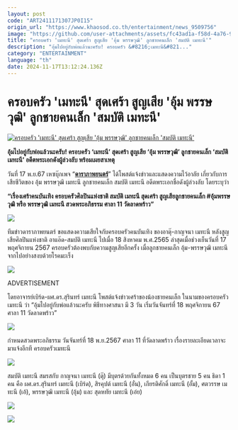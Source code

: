 ```yaml
---
layout: post
code: "ART2411171307JP0I15"
origin_url: "https://www.khaosod.co.th/entertainment/news_9509756"
image: "https://github.com/user-attachments/assets/fc43ad1a-f58d-4a76-911b-415ce130fbd0"
title: "ครอบครัว 'เมทะนี' สุดเศร้า สูญเสีย 'อุ้ม พรรษวุฒิ' ลูกชายคนเล็ก 'สมบัติ เมทะนี'"
description: "อุ้มไปอยู่กับพ่อแล้วนะครับ! ครอบครัว &#8216;เมทะนี&#821..."
category: "ENTERTAINMENT"
language: "th"
date: 2024-11-17T13:12:24.136Z
---
```


# ครอบครัว 'เมทะนี' สุดเศร้า สูญเสีย 'อุ้ม พรรษวุฒิ' ลูกชายคนเล็ก 'สมบัติ เมทะนี'

[![ครอบครัว 'เมทะนี' สุดเศร้า สูญเสีย 'อุ้ม พรรษวุฒิ' ลูกชายคนเล็ก 'สมบัติ เมทะนี'](https://www.khaosod.co.th/wpapp/uploads/2024/11/aumlooksombut.jpg "ครอบครัว 'เมทะนี' สุดเศร้า สูญเสีย 'อุ้ม พรรษวุฒิ' ลูกชายคนเล็ก 'สมบัติ เมทะนี'")](https://www.khaosod.co.th/wpapp/uploads/2024/11/aumlooksombut.jpg)

**อุ้มไปอยู่กับพ่อแล้วนะครับ! ครอบครัว ‘เมทะนี’ สุดเศร้า สูญเสีย ‘อุ้ม พรรษวุฒิ’ ลูกชายคนเล็ก ‘สมบัติ เมทะนี’ อดีตพระเอกดังผู้ล่วงลับ พร้อมเผยสาเหตุ**

วันที่ 17 พ.ย.67 เหซบุ๊กเพจ “**[ดาราภาพยนตร์](https://www.facebook.com/darapappayon/posts/pfbid02Db6PxWQkPkuJez6og8BimbZSJph1HNMJuYWivBr19C9Pcm2bqKdqNcKJstyZtkNml)**” ได้โพสต์แจ้งข่าวและแสดงความไว้อาลัย เกี่ยวกับการเสียชีวิตของ อุ้ม พรรษวุฒิ เมทะนี ลูกชายคนเล็ก สมบัติ เมทะนี อดีตพระเอกชื่อดังผู้ล่วงลับ โดยระบุว่า

**“เรื่องเศร้าคนบันเทิง ครอบครัวศิลปินแห่งชาติ สมบัติ เมทะนี สุดเศร้า สูญเสียลูกชายคนเล็ก #อุ้มพรรษวุฒิ หรือ พรรษวุฒิ เมทะนี สวดพระอภิธรรม ศาลา 11 วัดลาดพร้าว”**

[![](https://www.khaosod.co.th/wpapp/uploads/2024/11/aumlooksombut3.jpg)](https://www.khaosod.co.th/wpapp/uploads/2024/11/aumlooksombut3.jpg)

ทีมข่าวดาราภาพยนตร์ ขอแสดงความเสียใจกับครอบครัวคนบันเทิง ของอาตุ๊-กาญจนา เมทะนี หลังสูญเสียศิลปินแห่งชาติ อาแอ๊ด-สมบัติ เมทะนี ไปเมื่อ 18 สิงหาคม พ.ศ.2565 ล่าสุดเมื่อช่วงเย็นวันที่ 17 พฤศจิกายน 2567 ครอบครัวต้องพบกับความสูญเสียอีกครั้ง เมื่อลูกชายคนเล็ก อุ้ม-พรรษวุฒิ เมทะนี จากไปอย่างสงบด้วยโรคมะเร็ง

[![](https://www.khaosod.co.th/wpapp/uploads/2024/11/aumlooksombut4.jpg)](https://www.khaosod.co.th/wpapp/uploads/2024/11/aumlooksombut4.jpg)

ADVERTISEMENT

โดยอาจารย์เบิร์ด-ผศ.ดร.สุรินทร์ เมทะนี โพสต์แจ้งข่าวเศร้าของน้องชายคนเล็ก ในนามของครอบครัวเมทะนี ว่า “อุ้มไปอยู่กับพ่อแล้วนะครับ พิธีทางศาสนา มี 3 วัน เริ่มวันจันทร์ที่ 18 พฤศจิกายน 67 ศาลา 11 วัดลาดพร้าว”

[![](https://www.khaosod.co.th/wpapp/uploads/2024/11/aumlooksombut5.jpg)](https://www.khaosod.co.th/wpapp/uploads/2024/11/aumlooksombut5.jpg)

กำหนดสวดพระอภิธรรม วันจันทร์ที่ 18 พ.ย.2567 ศาลา 11 ที่วัดลาดพร้าว เรื่องรายละเอียดเวลาจะมาแจ้งอีกที ครอบครัวเมทะนี

[![](https://www.khaosod.co.th/wpapp/uploads/2024/11/aumlooksombut6.jpg)](https://www.khaosod.co.th/wpapp/uploads/2024/11/aumlooksombut6.jpg)

สมบัติ เมทะนี สมรสกับ กาญจนา เมทะนี (ตุ๊) มีบุตรด้วยกันทั้งหมด 6 คน เป็นบุตรชาย 5 คน ธิดา 1 คน คือ ผศ.ดร.สุรินทร์ เมทะนี (เบิร์ด), สิรคุปต์ เมทะนี (อั๋น), เกียรติศักดิ์ เมทะนี (อั้ม), ศตวรรษ เมทะนี (เอ้), พรรษวุฒิ เมทะนี (อุ้ม) และ สุดหทัย เมทะนี (เอ๋ย)

[![](https://www.khaosod.co.th/wpapp/uploads/2024/11/aumlooksombut7.jpg)](https://www.khaosod.co.th/wpapp/uploads/2024/11/aumlooksombut7.jpg)

[![](https://www.khaosod.co.th/wpapp/uploads/2024/11/aumlooksombut8.jpg)](https://www.khaosod.co.th/wpapp/uploads/2024/11/aumlooksombut8.jpg)